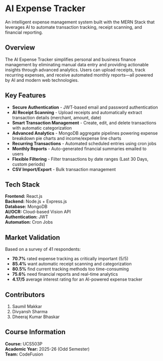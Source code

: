 # AI Expense Tracker

An intelligent expense management system built with the MERN Stack that leverages AI to automate transaction tracking, receipt scanning, and financial reporting.

## Overview

The AI Expense Tracker simplifies personal and business finance management by eliminating manual data entry and providing actionable insights through advanced analytics. Users can upload receipts, track recurring expenses, and receive automated monthly reports—all powered by AI and modern web technologies.

## Key Features

- **Secure Authentication** - JWT-based email and password authentication
- **AI Receipt Scanning** - Upload receipts and automatically extract transaction details (merchant, amount, date)
- **Smart Transaction Management** - Create, edit, and delete transactions with automatic categorization
- **Advanced Analytics** - MongoDB aggregate pipelines powering expense breakdown pie charts and income/expense line charts
- **Recurring Transactions** - Automated scheduled entries using cron jobs
- **Monthly Reports** - Auto-generated financial summaries emailed to users
- **Flexible Filtering** - Filter transactions by date ranges (Last 30 Days, custom periods)
- **CSV Import/Export** - Bulk transaction management

## Tech Stack

**Frontend:** React.js  
**Backend:** Node.js + Express.js  
**Database:** MongoDB  
**AI/OCR:** Cloud-based Vision API  
**Authentication:** JWT  
**Automation:** Cron Jobs

## Market Validation

Based on a survey of 41 respondents:
- **70.7%** rated expense tracking as critically important (5/5)
- **85.4%** want automatic receipt scanning and categorization
- **80.5%** find current tracking methods too time-consuming
- **75.6%** need financial reports and real-time analytics
- **4.17/5** average interest rating for an AI-powered expense tracker


## Contributors

1. Saumil Makkar
2. Divyansh Sharma
3. Dheeraj Kumar Bhaskar

## Course Information

**Course:** UCS503P  
**Academic Year:** 2025-26 (Odd Semester)  
**Team:** CodeFusion



